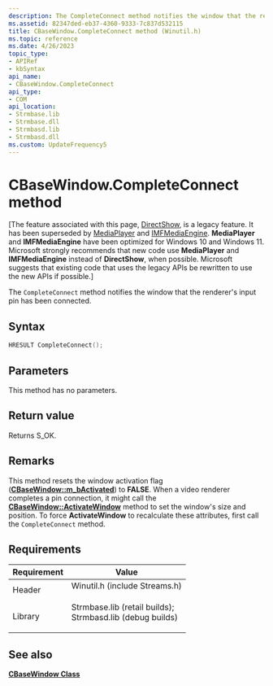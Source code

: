 ```yaml
---
description: The CompleteConnect method notifies the window that the renderer's input pin has been connected.
ms.assetid: 82347ded-eb37-4360-9333-7c837d532115
title: CBaseWindow.CompleteConnect method (Winutil.h)
ms.topic: reference
ms.date: 4/26/2023
topic_type: 
- APIRef
- kbSyntax
api_name: 
- CBaseWindow.CompleteConnect
api_type: 
- COM
api_location: 
- Strmbase.lib
- Strmbase.dll
- Strmbasd.lib
- Strmbasd.dll
ms.custom: UpdateFrequency5
---
```


# CBaseWindow.CompleteConnect method

\[The feature associated with this page, [DirectShow](/windows/win32/directshow/directshow), is a legacy feature. It has been superseded by [MediaPlayer](/uwp/api/Windows.Media.Playback.MediaPlayer) and [IMFMediaEngine](/windows/win32/api/mfmediaengine/nn-mfmediaengine-imfmediaengine). **MediaPlayer** and **IMFMediaEngine** have been optimized for Windows 10 and Windows 11. Microsoft strongly recommends that new code use **MediaPlayer** and **IMFMediaEngine** instead of **DirectShow**, when possible. Microsoft suggests that existing code that uses the legacy APIs be rewritten to use the new APIs if possible.\]

The `CompleteConnect` method notifies the window that the renderer's input pin has been connected.

## Syntax


```C++
HRESULT CompleteConnect();
```



## Parameters

This method has no parameters.

## Return value

Returns S\_OK.

## Remarks

This method resets the window activation flag ([**CBaseWindow::m\_bActivated**](cbasewindow-m-bactivated.md)) to **FALSE**. When a video renderer completes a pin connection, it might call the [**CBaseWindow::ActivateWindow**](cbasewindow-activatewindow.md) method to set the window's size and position. To force **ActivateWindow** to recalculate these attributes, first call the `CompleteConnect` method.

## Requirements



| Requirement | Value |
|--------------------|--------------------------------------------------------------------------------------------------------------------------------------------------------------------------------------------|
| Header<br/>  | <dl> <dt>Winutil.h (include Streams.h)</dt> </dl>                                                                                   |
| Library<br/> | <dl> <dt>Strmbase.lib (retail builds); </dt> <dt>Strmbasd.lib (debug builds)</dt> </dl> |



## See also

<dl> <dt>

[**CBaseWindow Class**](cbasewindow.md)
</dt> </dl>

 

 




